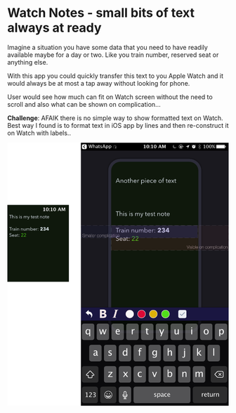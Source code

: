 # Watch Notes - small bits of text always at ready

Imagine a situation you have some data that you need to have readily available maybe for a day or two. Like you train number, reserved seat or anything else.

With this app you could quickly transfer this text to you Apple Watch and it would always be at most a tap away without looking for phone.

User would see how much can fit on Watch screen without the need to scroll and also what can be shown on complication...

**Challenge**: AFAIK there is no simple way to show formatted text on Watch. Best way I found is to format text in iOS app by lines and then re-construct it on Watch with labels..

![](ConceptImages/watchNotes.png)